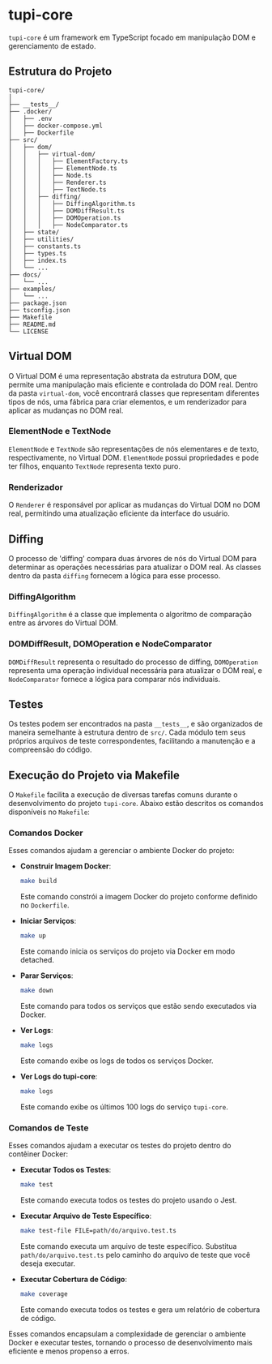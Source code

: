 # tupi-core

`tupi-core` é um framework em TypeScript focado em manipulação DOM e gerenciamento de estado.

## Estrutura do Projeto

```plaintext
tupi-core/
│
├── __tests__/
├── .docker/
│   ├── .env
│   ├── docker-compose.yml
│   ├── Dockerfile
├── src/
│   ├── dom/
│   │   ├── virtual-dom/
│   │   │   ├── ElementFactory.ts
│   │   │   ├── ElementNode.ts
│   │   │   ├── Node.ts
│   │   │   ├── Renderer.ts
│   │   │   ├── TextNode.ts
│   │   ├── diffing/
│   │   │   ├── DiffingAlgorithm.ts
│   │   │   ├── DOMDiffResult.ts
│   │   │   ├── DOMOperation.ts
│   │   │   ├── NodeComparator.ts
│   ├── state/
│   ├── utilities/
│   ├── constants.ts
│   ├── types.ts
│   ├── index.ts
│   └── ...
├── docs/
│   └── ...
├── examples/
│   └── ...
├── package.json
├── tsconfig.json
├── Makefile
├── README.md
└── LICENSE
```

## Virtual DOM

O Virtual DOM é uma representação abstrata da estrutura DOM, que permite uma manipulação mais eficiente e controlada do DOM real. Dentro da pasta `virtual-dom`, você encontrará classes que representam diferentes tipos de nós, uma fábrica para criar elementos, e um renderizador para aplicar as mudanças no DOM real.

### ElementNode e TextNode

`ElementNode` e `TextNode` são representações de nós elementares e de texto, respectivamente, no Virtual DOM. `ElementNode` possui propriedades e pode ter filhos, enquanto `TextNode` representa texto puro.

### Renderizador

O `Renderer` é responsável por aplicar as mudanças do Virtual DOM no DOM real, permitindo uma atualização eficiente da interface do usuário.

## Diffing

O processo de 'diffing' compara duas árvores de nós do Virtual DOM para determinar as operações necessárias para atualizar o DOM real. As classes dentro da pasta `diffing` fornecem a lógica para esse processo.

### DiffingAlgorithm

`DiffingAlgorithm` é a classe que implementa o algoritmo de comparação entre as árvores do Virtual DOM.

### DOMDiffResult, DOMOperation e NodeComparator

`DOMDiffResult` representa o resultado do processo de diffing, `DOMOperation` representa uma operação individual necessária para atualizar o DOM real, e `NodeComparator` fornece a lógica para comparar nós individuais.

## Testes

Os testes podem ser encontrados na pasta `__tests__`, e são organizados de maneira semelhante à estrutura dentro de `src/`. Cada módulo tem seus próprios arquivos de teste correspondentes, facilitando a manutenção e a compreensão do código.

## Execução do Projeto via Makefile

O `Makefile` facilita a execução de diversas tarefas comuns durante o desenvolvimento do projeto `tupi-core`. Abaixo estão descritos os comandos disponíveis no `Makefile`:

### Comandos Docker

Esses comandos ajudam a gerenciar o ambiente Docker do projeto:

- **Construir Imagem Docker**:

  ```bash
  make build
  ```

  Este comando constrói a imagem Docker do projeto conforme definido no `Dockerfile`.

- **Iniciar Serviços**:

  ```bash
  make up
  ```

  Este comando inicia os serviços do projeto via Docker em modo detached.

- **Parar Serviços**:

  ```bash
  make down
  ```

  Este comando para todos os serviços que estão sendo executados via Docker.

- **Ver Logs**:

  ```bash
  make logs
  ```

  Este comando exibe os logs de todos os serviços Docker.

- **Ver Logs do tupi-core**:
  ```bash
  make logs
  ```
  Este comando exibe os últimos 100 logs do serviço `tupi-core`.

### Comandos de Teste

Esses comandos ajudam a executar os testes do projeto dentro do contêiner Docker:

- **Executar Todos os Testes**:

  ```bash
  make test
  ```

  Este comando executa todos os testes do projeto usando o Jest.

- **Executar Arquivo de Teste Específico**:

  ```bash
  make test-file FILE=path/do/arquivo.test.ts
  ```

  Este comando executa um arquivo de teste específico. Substitua `path/do/arquivo.test.ts` pelo caminho do arquivo de teste que você deseja executar.

- **Executar Cobertura de Código**:
  ```bash
  make coverage
  ```
  Este comando executa todos os testes e gera um relatório de cobertura de código.

Esses comandos encapsulam a complexidade de gerenciar o ambiente Docker e executar testes, tornando o processo de desenvolvimento mais eficiente e menos propenso a erros.
